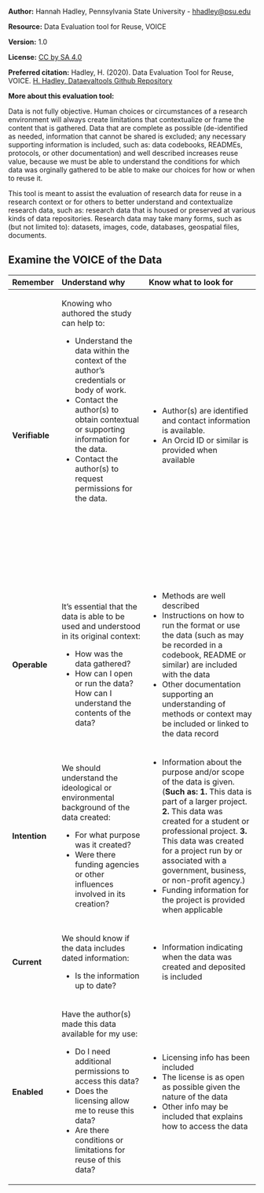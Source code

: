 


**Author:** Hannah Hadley, Pennsylvania State University - [hhadley@psu.edu](hhadley@psu.edu)

**Resource:** Data Evaluation tool for Reuse, VOICE

**Version:** 1.0

**License:** [CC by SA 4.0](https://creativecommons.org/about/cclicenses/)

**Preferred citation:** Hadley, H. (2020). Data Evaluation Tool for Reuse, VOICE. [H. Hadley, Dataevaltools Github Repository](https://github.com/hhkitsune/dataevaltools)

**More about this evaluation tool:** 

Data is not fully objective. Human choices or circumstances of a research environment will always create limitations that contextualize or frame the content that is gathered. Data that are complete as possible (de-identified as needed, information that cannot be shared is excluded; any necessary supporting information is included, such as: data codebooks, READMEs, protocols, or other documentation) and well described increases reuse value, because we must be able to understand the conditions for which data was orginally gathered to be able to make our choices for how or when to reuse it.

This tool is meant to assist the evaluation of research data for reuse in a research context or for others to better understand and contextualize research data, such as: research data that is housed or preserved at various kinds of data repositories. Research data may take many forms, such as (but not limited to): datasets, images, code, databases, geospatial files, documents. 

## Examine the VOICE of the Data

|   Remember    |   Understand why   | Know what to look for |
| :------------- | :------------- | :------------- |
|**Verifiable**|<p>Knowing who authored the study can help to:<ul><li>Understand the data within the context of the author’s credentials or body of work.<li>Contact the author(s) to obtain contextual or supporting information for the data.<li>Contact the author(s) to request permissions for the data. &nbsp; &nbsp;&nbsp; &nbsp; &nbsp;&nbsp; &nbsp; &nbsp;&nbsp; &nbsp; &nbsp; &nbsp; &nbsp;&nbsp; &nbsp; &nbsp;&nbsp; &nbsp; &nbsp;&nbsp; &nbsp; &nbsp; &nbsp; &nbsp;&nbsp; &nbsp; &nbsp;&nbsp; &nbsp; &nbsp;&nbsp; &nbsp; &nbsp;&nbsp;&nbsp; &nbsp; &nbsp;&nbsp; &nbsp; &nbsp;&nbsp; &nbsp; &nbsp;&nbsp;&nbsp; &nbsp; &nbsp;&nbsp; &nbsp; &nbsp;&nbsp; &nbsp; &nbsp;&nbsp; &nbsp; &nbsp;&nbsp;&nbsp; &nbsp; &nbsp;&nbsp; &nbsp;&nbsp; &nbsp; &nbsp;&nbsp; &nbsp; &nbsp;&nbsp; &nbsp; &nbsp;&nbsp;&nbsp; &nbsp; &nbsp;&nbsp; &nbsp;&nbsp;&nbsp; &nbsp; &nbsp;&nbsp;&nbsp; &nbsp; &nbsp;&nbsp; &nbsp; &nbsp;&nbsp; &nbsp; &nbsp;&nbsp;&nbsp; &nbsp; &nbsp;&nbsp; &nbsp; &nbsp;&nbsp; &nbsp; &nbsp;&nbsp;&nbsp; &nbsp; &nbsp;&nbsp; &nbsp; &nbsp;&nbsp; &nbsp; &nbsp;&nbsp;&nbsp; &nbsp; &nbsp;&nbsp; &nbsp; &nbsp;&nbsp; &nbsp; &nbsp;&nbsp;&nbsp; &nbsp; &nbsp;&nbsp; &nbsp; &nbsp;&nbsp; &nbsp; &nbsp;|<ul><li>Author(s) are identified and contact information is available.<li>An Orcid ID or similar is provided when available|
|**Operable**|<p>It’s essential that the data is able to be used and understood in its original context:<ul><li>How was the data gathered?<li>How can I open or run the data?How can I understand the contents of the data?|<ul><li>Methods are well described<li>Instructions on how to run the format or use the data (such as may be recorded in a codebook, README or similar) are included with the data<li>Other documentation supporting an understanding of methods or context may be included or linked to the data record|
|**Intention**|<p>We should understand the ideological or environmental background of the data created:<ul><li>For what purpose was it created?<li>Were there funding agencies or other influences involved in its creation?|<ul><li>Information about the purpose and/or scope of the data is given. (**Such as: 1.** This data is part of a larger project. **2.** This data was created for a student or professional project. **3.** This data was created for a project run by or associated with a government, business, or non-profit agency.)<li>Funding information for the project is provided when applicable|
|**Current**|<p>We should know if the data includes dated information:<ul><li>Is the information up to date?|<ul><li>Information indicating when the data was created and deposited is included|
|**Enabled**|<p>Have the author(s) made this data available for my use:<ul><li>Do I need additional permissions to access this data?<li>Does the licensing allow me to reuse this data?<li>Are there conditions or limitations for reuse of this data?|<ul><li>Licensing info has been included<li>The license is as open as possible given the nature of the data<li>Other info may be included that explains how to access the data|
